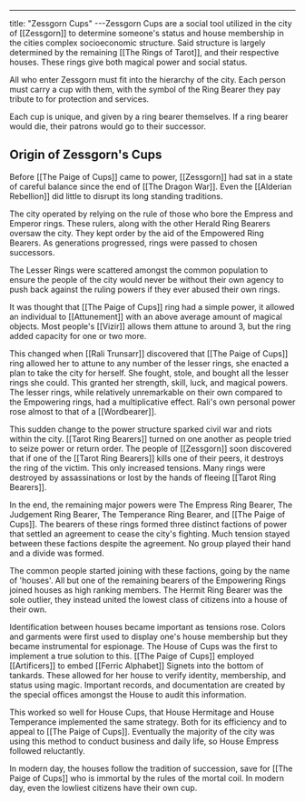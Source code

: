 ---
title: "Zessgorn Cups"
---Zessgorn Cups are a social tool utilized in the city of [[Zessgorn]] to determine someone's status and house membership in the cities complex socioeconomic structure. Said structure is largely determined by the remaining [[The Rings of Tarot]], and their respective houses. These rings give both magical power and social status.

All who enter Zessgorn must fit into the hierarchy of the city. Each person must carry a cup with them, with the symbol of the Ring Bearer they pay tribute to for protection and services.

Each cup is unique, and given by a ring bearer themselves. If a ring bearer would die, their patrons would go to their successor.

## Origin of Zessgorn's Cups
Before [[The Paige of Cups]] came to power, [[Zessgorn]] had sat in a state of careful balance since the end of [[The Dragon War]]. Even the [[Alderian Rebellion]] did little to disrupt its long standing traditions.

The city operated by relying on the rule of those who bore the Empress and Emperor rings. These rulers, along with the other Herald Ring Bearers oversaw the city. They kept order by the aid of the Empowered Ring Bearers. As generations progressed, rings were passed to chosen successors.

The Lesser Rings were scattered amongst the common population to ensure the people of the city would never be without their own agency to push back against the ruling powers if they ever abused their own rings.

It was thought that [[The Paige of Cups]] ring had a simple power, it allowed an individual to [[Attunement]] with an above average amount of magical objects. Most people's [[Vizir]] allows them attune to around 3, but the ring added capacity for one or two more.

This changed when [[Rali Trunsarr]] discovered that [[The Paige of Cups]] ring allowed her to attune to any number of the lesser rings, she enacted a plan to take the city for herself. She fought, stole, and bought all the lesser rings she could. This granted her strength, skill, luck, and magical powers. The lesser rings, while relatively unremarkable on their own compared to the Empowering rings, had a multiplicative effect. Rali's own personal power rose almost to that of a [[Wordbearer]].

This sudden change to the power structure sparked civil war and riots within the city. [[Tarot Ring Bearers]] turned on one another as people tried to seize power or return order. The people of [[Zessgorn]] soon discovered that if one of the [[Tarot Ring Bearers]] kills one of their peers, it destroys the ring of the victim. This only increased tensions. Many rings were destroyed by assassinations or lost by the hands of fleeing [[Tarot Ring Bearers]].

In the end, the remaining major powers were The Empress Ring Bearer, The Judgement Ring Bearer, The Temperance Ring Bearer, and [[The Paige of Cups]]. The bearers of these rings formed three distinct factions of power that settled an agreement to cease the city's fighting. Much tension stayed between these factions despite the agreement. No group played their hand and a divide was formed.

The common people started joining with these factions, going by the name of 'houses'. All but one of the remaining bearers of the Empowering Rings joined houses as high ranking members. The Hermit Ring Bearer was the sole outlier, they instead united the lowest class of citizens into a house of their own.

Identification between houses became important as tensions rose. Colors and garments were first used to display one's house membership but they became instrumental for espionage. The House of Cups was the first to implement a true solution to this. [[The Paige of Cups]] employed [[Artificers]] to embed [[Ferric Alphabet]] Signets into the bottom of tankards. These allowed for her house to verify identity, membership, and status using magic. Important records, and documentation are created by the special offices amongst the House to audit this information.

This worked so well for House Cups, that House Hermitage and House Temperance implemented the same strategy. Both for its efficiency and to appeal to [[The Paige of Cups]]. Eventually the majority of the city was using this method to conduct business and daily life, so House Empress followed reluctantly.

In modern day, the houses follow the tradition of succession, save for [[The Paige of Cups]] who is immortal by the rules of the mortal coil. In modern day, even the lowliest citizens have their own cup.